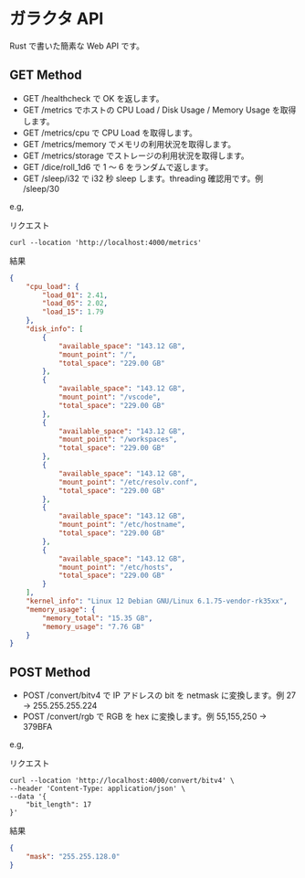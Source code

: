# ガラクタ API

Rust で書いた簡素な Web API です。

## GET Method

- GET /healthcheck で OK を返します。
- GET /metrics でホストの CPU Load / Disk Usage / Memory Usage を取得します。
- GET /metrics/cpu で CPU Load を取得します。
- GET /metrics/memory でメモリの利用状況を取得します。
- GET /metrics/storage でストレージの利用状況を取得します。
- GET /dice/roll_1d6 で 1 〜 6 をランダムで返します。
- GET /sleep/i32 で i32 秒 sleep します。threading 確認用です。例 /sleep/30

e.g,

リクエスト

```shell
curl --location 'http://localhost:4000/metrics'
```

結果

```json
{
    "cpu_load": {
        "load_01": 2.41,
        "load_05": 2.02,
        "load_15": 1.79
    },
    "disk_info": [
        {
            "available_space": "143.12 GB",
            "mount_point": "/",
            "total_space": "229.00 GB"
        },
        {
            "available_space": "143.12 GB",
            "mount_point": "/vscode",
            "total_space": "229.00 GB"
        },
        {
            "available_space": "143.12 GB",
            "mount_point": "/workspaces",
            "total_space": "229.00 GB"
        },
        {
            "available_space": "143.12 GB",
            "mount_point": "/etc/resolv.conf",
            "total_space": "229.00 GB"
        },
        {
            "available_space": "143.12 GB",
            "mount_point": "/etc/hostname",
            "total_space": "229.00 GB"
        },
        {
            "available_space": "143.12 GB",
            "mount_point": "/etc/hosts",
            "total_space": "229.00 GB"
        }
    ],
    "kernel_info": "Linux 12 Debian GNU/Linux 6.1.75-vendor-rk35xx",
    "memory_usage": {
        "memory_total": "15.35 GB",
        "memory_usage": "7.76 GB"
    }
}
```

## POST Method

- POST /convert/bitv4 で IP アドレスの bit を netmask に変換します。例 27 -> 255.255.255.224
- POST /convert/rgb で RGB を hex に変換します。例 55,155,250 -> 379BFA

e.g,

リクエスト

```shell
curl --location 'http://localhost:4000/convert/bitv4' \
--header 'Content-Type: application/json' \
--data '{
    "bit_length": 17
}'
```

結果

```json
{
    "mask": "255.255.128.0"
}
```
